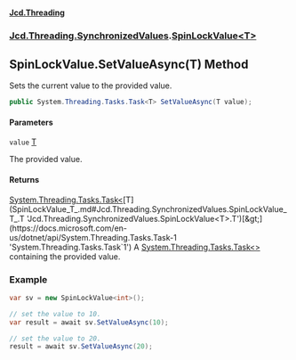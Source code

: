 #### [Jcd.Threading](index.md 'index')
### [Jcd.Threading.SynchronizedValues](Jcd.Threading.SynchronizedValues.md 'Jcd.Threading.SynchronizedValues').[SpinLockValue&lt;T&gt;](SpinLockValue_T_.md 'Jcd.Threading.SynchronizedValues.SpinLockValue<T>')

## SpinLockValue<T>.SetValueAsync(T) Method

Sets the current value to the provided value.

```csharp
public System.Threading.Tasks.Task<T> SetValueAsync(T value);
```
#### Parameters

<a name='Jcd.Threading.SynchronizedValues.SpinLockValue_T_.SetValueAsync(T).value'></a>

`value` [T](SpinLockValue_T_.md#Jcd.Threading.SynchronizedValues.SpinLockValue_T_.T 'Jcd.Threading.SynchronizedValues.SpinLockValue<T>.T')

The provided value.

#### Returns
[System.Threading.Tasks.Task&lt;](https://docs.microsoft.com/en-us/dotnet/api/System.Threading.Tasks.Task-1 'System.Threading.Tasks.Task`1')[T](SpinLockValue_T_.md#Jcd.Threading.SynchronizedValues.SpinLockValue_T_.T 'Jcd.Threading.SynchronizedValues.SpinLockValue<T>.T')[&gt;](https://docs.microsoft.com/en-us/dotnet/api/System.Threading.Tasks.Task-1 'System.Threading.Tasks.Task`1')
A [System.Threading.Tasks.Task&lt;&gt;](https://docs.microsoft.com/en-us/dotnet/api/System.Threading.Tasks.Task-1 'System.Threading.Tasks.Task`1') containing the provided value.

### Example

```csharp
var sv = new SpinLockValue<int>();

// set the value to 10.
var result = await sv.SetValueAsync(10);

// set the value to 20.
result = await sv.SetValueAsync(20);
```